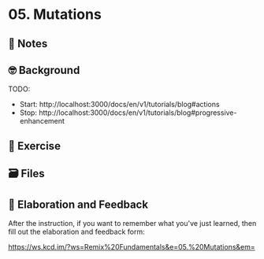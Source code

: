 # 05. Mutations

## 📝 Notes

## 🤓 Background

TODO:

- Start: http://localhost:3000/docs/en/v1/tutorials/blog#actions
- Stop: http://localhost:3000/docs/en/v1/tutorials/blog#progressive-enhancement

## 💪 Exercise

## 🗃 Files

## 🦉 Elaboration and Feedback

After the instruction, if you want to remember what you've just learned, then
fill out the elaboration and feedback form:

https://ws.kcd.im/?ws=Remix%20Fundamentals&e=05.%20Mutations&em=
